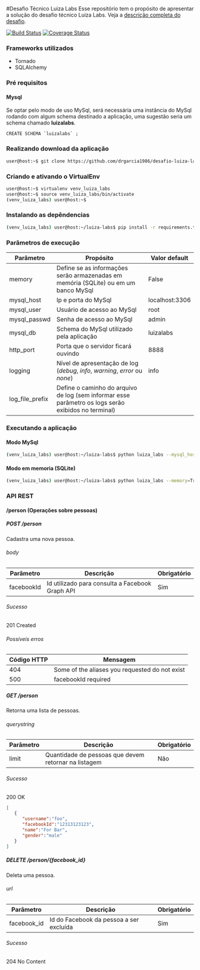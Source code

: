 #Desafio Técnico Luiza Labs
Esse repositório tem o propósito de apresentar a solução do desafio técnico Luiza Labs. Veja a [descrição completa do desafio](https://gist.github.com/dcassiano-luizalabs/325d6cdeb05394572a88/).

[![Build Status](https://travis-ci.org/drgarcia1986/desafio-luiza-labs.png)](http://travis-ci.org/drgarcia1986/desafio-luiza-labs)
[![Coverage Status](https://coveralls.io/repos/drgarcia1986/desafio-luiza-labs/badge.png)](https://coveralls.io/r/drgarcia1986/desafio-luiza-labs)

### Frameworks utilizados
* Tornado
* SQLAlchemy

### Pré requisitos
#### Mysql
Se optar pelo modo de uso MySql, será necessária uma instância do MySql rodando com algum schema destinado a aplicação, uma sugestão seria um schema chamado **luizalabs**.

```mysql
CREATE SCHEMA `luizalabs` ;
```
### Realizando download da aplicação
```bash
user@host:~$ git clone https://github.com/drgarcia1986/desafio-luiza-labs luiza-labs
```
### Criando e ativando o VirtualEnv
```bash
user@host:~$ virtualenv venv_luiza_labs
user@host:~$ source venv_luiza_labs/bin/activate
(venv_luiza_labs) user@host:~$
```
### Instalando as depêndencias
```bash
(venv_luiza_labs) user@host:~/luiza-labs$ pip install -r requirements.txt
```
### Parâmetros de execução
| Parâmetro  | Propósito | Valor default |
|---|---|---|
| memory  | Define se as informações serão armazenadas em memória (SQLite) ou em um banco MySql | False |
| mysql_host  | Ip e porta do MySql | localhost:3306 |
| mysql_user  | Usuário de acesso ao MySql  | root |
| mysql_passwd  | Senha de acesso ao MySql  | admin |
| mysql_db | Schema do MySql utilizado pela aplicação | luizalabs |
| http_port | Porta que o servidor ficará ouvindo | 8888 |
| logging | Nível de apresentação de log (_debug_, _info_, _warning_, _error_ ou _none_) | info |
| log_file_prefix | Define o caminho do arquivo de log (sem informar esse parâmetro os logs serão exibidos no terminal) |  | 

### Executando a aplicação
#### Modo MySql
```bash
(venv_luiza_labs) user@host:~/luiza-labs$ python luiza_labs --mysql_host=localhost:3306 --mysql_user=root --mysql_passwd=admin --mysql_db=luizalabs --http_port=8888
```

#### Modo em memoria (SQLite)
```bash
(venv_luiza_labs) user@host:~/luiza-labs$ python luiza_labs --memory=True --http_port=8888
```

### API REST
#### /person (Operações sobre pessoas)
##### **POST** /person
Cadastra uma nova pessoa.
###### body
| Parâmetro | Descrição | Obrigatório |
| --- | --- | --- |
| facebookId | Id utilizado para consulta a Facebook Graph API | Sim |
###### Sucesso
201 Created
###### Possíveis erros
| Código HTTP  | Mensagem |
| --- | --- |
| 404 | Some of the aliases you requested do not exist |
| 500 | facebookId required |

##### **GET** /person
Retorna uma lista de pessoas.
###### querystring
| Parâmetro | Descrição | Obrigatório |
| --- | --- | --- |
| limit | Quantidade de pessoas que devem retornar na listagem | Não |
###### Sucesso
200 OK
```json
[
   {
      "username":"foo",
      "facebookId":"12313123123",
      "name":"For Bar",
      "gender":"male"
   }
]
```
##### **DELETE** /person/{facebook_id}
Deleta uma pessoa.
###### url
| Parâmetro | Descrição | Obrigatório |
| --- | --- | --- |
| facebook_id | Id do Facebook da pessoa a ser excluída | Sim |
###### Sucesso
204 No Content
